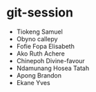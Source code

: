 # git-session

- Tiokeng Samuel
- Obyno callepy
- Fofie Fopa Elisabeth
- Ako Ruth Achere
- Chinepoh Divine-favour
- Ndamunang Hosea Tatah
- Apong Brandon
- Ekane Yves
